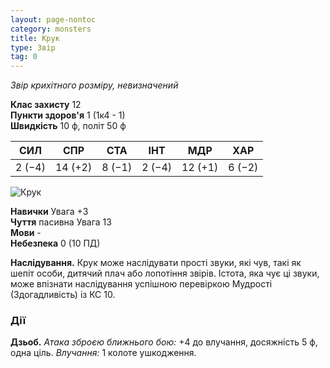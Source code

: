 ```yaml
---
layout: page-nontoc
category: monsters
title: Крук
type: Звір
tag: 0
---
```


_Звір крихітного розміру, невизначений_

**Клас захисту** 12    
**Пункти здоров'я** 1 (1к4 - 1)    
**Швидкість** 10 ф, політ 50 ф

| СИЛ    | СПР     | СТА    | ІНТ    | МДР     | ХАР    |
| ------ | ------- | ------ | ------ | ------- | ------ |
| 2 (−4) | 14 (+2) | 8 (−1) | 2 (−4) | 12 (+1) | 6 (−2) |

![Крук](https://www.dndbeyond.com/avatars/thumbnails/16/553/1000/1000/636376341568391037.jpeg)

**Навички** Увага +3    
**Чуття** пасивна Увага 13    
**Мови** -    
**Небезпека** 0 (10 ПД)

**Наслідування.** Крук може наслідувати прості звуки, які чув, такі як шепіт особи, дитячий плач або лопотіння звірів. Істота, яка чує ці звуки, може впізнати наслідування успішною перевіркою Мудрості (Здогадливість) із КС 10.

### Дії
**Дзьоб.** _Атака зброєю ближнього бою:_ +4 до влучання, досяжність 5 ф, одна ціль. _Влучання:_ 1 колоте ушкодження.
